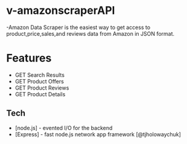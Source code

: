 # v-amazonscraperAPI
-Amazon Data Scraper is the easiest way to get access to product,price,sales,and reviews data from Amazon in JSON format.

# Features
- GET Search Results
- GET Product Offers
- GET Product Reviews
- GET Product Details

## Tech
- [node.js] - evented I/O for the backend
- [Express] - fast node.js network app framework [@tjholowaychuk]
